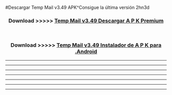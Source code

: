 #Descargar Temp Mail v3.49   APK^Consigue la última versión 2hn3d



<div align="center">
<h3>Download >>>>> <a href="https://es-sites.web.app/?es= Temp Mail v3.49  ">Temp Mail v3.49   Descargar A P K Premium</a></h3><br>

<h3>Download >>>>> <a href="https://es-sites.web.app/?es= Temp Mail v3.49  ">Temp Mail v3.49   Instalador de A P K para .Android</a></h3>
</div>


----------------------------------------------------------

----------------------------------------------------------

----------------------------------------------------------

----------------------------------------------------------

----------------------------------------------------------

----------------------------------------------------------

----------------------------------------------------------


